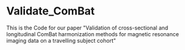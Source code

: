 # Validate_ComBat
This is the Code for our paper "Validation of cross-sectional and longitudinal ComBat harmonization methods for magnetic resonance imaging data on a travelling subject cohort"
